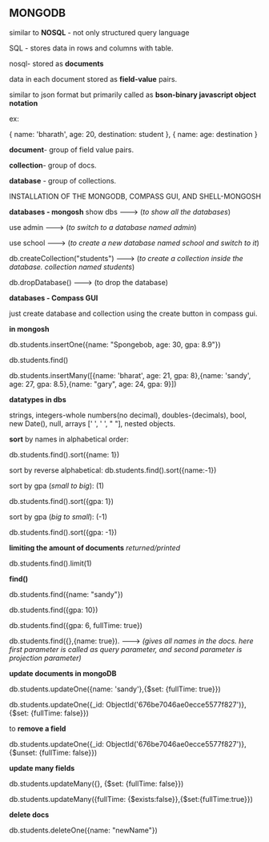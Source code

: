 ## MONGODB

similar to **NOSQL** - not only structured query language

SQL - stores data in rows and columns with table.

nosql- stored as **documents**

data in each document stored as **field-value** pairs.

similar to json format but primarily called as **bson-binary javascript object notation**

ex:

{
name: 'bharath',
age: 20,
destination: student
},
{
name:
age:
destination
}

**document**- group of field value pairs.

**collection**- group of docs.

**database** - group of collections.

INSTALLATION OF THE MONGODB, COMPASS GUI, AND SHELL-MONGOSH


**databases - mongosh**
show dbs  ---> (*to show all the databases*)

use admin ---> (*to switch to a database named admin*)

use school ---> (*to create a new database named school and switch to it*)

db.createCollection("students") ---> (*to create a collection inside the database. collection named students*)

db.dropDatabase() ---> (to drop the database)


**databases - Compass GUI**

just create database and collection using the create button in compass gui.

**in mongosh**


db.students.insertOne({name: "Spongebob, age: 30, gpa: 8.9"})

 db.students.find()


db.students.insertMany([{name: 'bharat', age: 21, gpa: 8},{name: 'sandy', age: 27, gpa: 8.5},{name: "gary", age: 24, gpa: 9}])


**datatypes in dbs**

strings, integers-whole numbers(no decimal), doubles-(decimals), bool, new Date(), null, arrays ['    ', '   ', "   "], nested objects.


**sort** by names in alphabetical order:

db.students.find().sort({name: 1})


sort by reverse alphabetical:
db.students.find().sort({name:-1})

sort by gpa (*small to big*): (1)

 db.students.find().sort({gpa: 1})


sort by gpa (*big to small*): (-1)

db.students.find().sort({gpa: -1})


**limiting the amount of documents** *returned/printed*


db.students.find().limit(1)


**find()**

db.students.find({name: "sandy"})

db.students.find({gpa: 10})

db.students.find({gpa: 6, fullTime: true})


db.students.find({},{name: true}). ---> *(gives all names in the docs. here first parameter is called as query parameter, and second parameter is projection parameter)*

**update documents in mongoDB**


db.students.updateOne({name: 'sandy'},{$set: {fullTime: true}})


db.students.updateOne({_id: ObjectId('676be7046ae0ecce5577f827')}, {$set: {fullTime: false}})

to **remove a field**


db.students.updateOne({_id: ObjectId('676be7046ae0ecce5577f827')}, {$unset: {fullTime: false}})

**update many fields**

db.students.updateMany({}, {$set: {fullTime: false}})

db.students.updateMany({fullTime: {$exists:false}},{$set:{fullTime:true}})

**delete docs**

db.students.deleteOne({name: "newName"})
